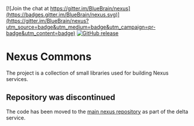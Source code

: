 [![Join the chat at https://gitter.im/BlueBrain/nexus](https://badges.gitter.im/BlueBrain/nexus.svg)](https://gitter.im/BlueBrain/nexus?utm_source=badge&utm_medium=badge&utm_campaign=pr-badge&utm_content=badge)
[![GitHub release](https://img.shields.io/github/release/BlueBrain/nexus-commons.svg)]()

# Nexus Commons

The project is a collection of small libraries used for building Nexus services.

## Repository was discontinued

The code has been moved to the [main nexus repository](https://github.com/bluebrain/nexus) as part of the delta service.
